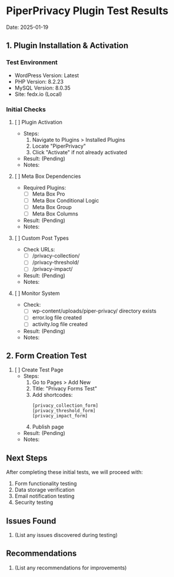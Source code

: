 # PiperPrivacy Plugin Test Results
Date: 2025-01-19

## 1. Plugin Installation & Activation

### Test Environment
- WordPress Version: Latest
- PHP Version: 8.2.23
- MySQL Version: 8.0.35
- Site: fedx.io (Local)

### Initial Checks
1. [ ] Plugin Activation
   - Steps:
     1. Navigate to Plugins > Installed Plugins
     2. Locate "PiperPrivacy"
     3. Click "Activate" if not already activated
   - Result: (Pending)
   - Notes:

2. [ ] Meta Box Dependencies
   - Required Plugins:
     - [ ] Meta Box Pro
     - [ ] Meta Box Conditional Logic
     - [ ] Meta Box Group
     - [ ] Meta Box Columns
   - Result: (Pending)
   - Notes:

3. [ ] Custom Post Types
   - Check URLs:
     - [ ] /privacy-collection/
     - [ ] /privacy-threshold/
     - [ ] /privacy-impact/
   - Result: (Pending)
   - Notes:

4. [ ] Monitor System
   - Check:
     - [ ] wp-content/uploads/piper-privacy/ directory exists
     - [ ] error.log file created
     - [ ] activity.log file created
   - Result: (Pending)
   - Notes:

## 2. Form Creation Test
1. [ ] Create Test Page
   - Steps:
     1. Go to Pages > Add New
     2. Title: "Privacy Forms Test"
     3. Add shortcodes:
        ```
        [privacy_collection_form]
        [privacy_threshold_form]
        [privacy_impact_form]
        ```
     4. Publish page
   - Result: (Pending)
   - Notes:

## Next Steps
After completing these initial tests, we will proceed with:
1. Form functionality testing
2. Data storage verification
3. Email notification testing
4. Security testing

## Issues Found
1. (List any issues discovered during testing)

## Recommendations
1. (List any recommendations for improvements)
